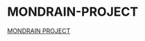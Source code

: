 # MONDRAIN-PROJECT

<a href="https://www.bradyharanblog.com/blog/mondrian-art-puzzle">MONDRAIN PROJECT</a>

